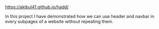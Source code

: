 https://akibul41.github.io/hadd/

In this project I have demonstrated how we can use header and navbar in every subpages of a website without repeating them.

